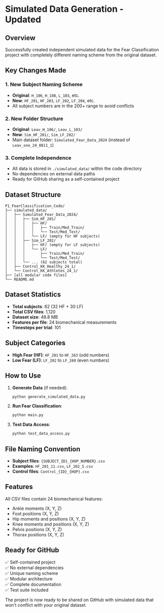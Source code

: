 # Simulated Data Generation - Updated

## Overview
Successfully created independent simulated data for the Fear Classification project with completely different naming scheme from the original dataset.

## Key Changes Made

### 1. **New Subject Naming Scheme**
- **Original**: `H_106`, `H_108`, `L_103`, etc.
- **New**: `HF_201`, `HF_203`, `LF_202`, `LF_204`, etc.
- All subject numbers are in the 200+ range to avoid conflicts

### 2. **New Folder Structure**
- **Original**: `Leav_H_106/`, `Leav_L_103/`
- **New**: `Sim_HF_201/`, `Sim_LF_202/`
- Main dataset folder: `Simulated_Fear_Data_2024` (instead of `Leav_one_24_0811_1`)

### 3. **Complete Independence**
- All data is stored in `./simulated_data/` within the code directory
- No dependencies on external data paths
- Ready for GitHub sharing as a self-contained project

## Dataset Structure

```
P1_FearClassification_Code/
├── simulated_data/
│   ├── Simulated_Fear_Data_2024/
│   │   ├── Sim_HF_201/
│   │   │   ├── HF/
│   │   │   │   ├── Train/Med_Train/
│   │   │   │   └── Test/Med_Test/
│   │   │   └── LF/ (empty for HF subjects)
│   │   ├── Sim_LF_202/
│   │   │   ├── HF/ (empty for LF subjects)
│   │   │   └── LF/
│   │   │       ├── Train/Med_Train/
│   │   │       └── Test/Med_Test/
│   │   └── ... (62 subjects total)
│   ├── Control_KK_Healthy_24_1/
│   └── Control_KK_Athletes_24_1/
├── [all modular code files]
└── README.md
```

## Dataset Statistics
- **Total subjects**: 62 (32 HF + 30 LF)
- **Total CSV files**: 1,120
- **Dataset size**: 48.8 MB
- **Features per file**: 24 biomechanical measurements
- **Timesteps per trial**: 101

## Subject Categories
- **High Fear (HF)**: `HF_201` to `HF_263` (odd numbers)
- **Low Fear (LF)**: `LF_202` to `LF_260` (even numbers)

## How to Use

1. **Generate Data** (if needed):
   ```bash
   python generate_simulated_data.py
   ```

2. **Run Fear Classification**:
   ```bash
   python main.py
   ```

3. **Test Data Access**:
   ```bash
   python test_data_access.py
   ```

## File Naming Convention
- **Subject files**: `{SUBJECT_ID}_{HOP_NUMBER}.csv`
- **Examples**: `HF_201_11.csv`, `LF_202_5.csv`
- **Control files**: `Control_{ID}_{HOP}.csv`

## Features
All CSV files contain 24 biomechanical features:
- Ankle moments (X, Y, Z)
- Foot positions (X, Y, Z) 
- Hip moments and positions (X, Y, Z)
- Knee moments and positions (X, Y, Z)
- Pelvis positions (X, Y, Z)
- Thorax positions (X, Y, Z)

## Ready for GitHub
✅ Self-contained project  
✅ No external dependencies  
✅ Unique naming scheme  
✅ Modular architecture  
✅ Complete documentation  
✅ Test suite included  

The project is now ready to be shared on GitHub with simulated data that won't conflict with your original dataset.

